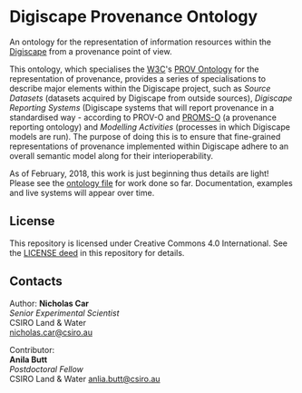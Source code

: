 # Digiscape Provenance Ontology
An ontology for the representation of information resources within the [Digiscape](https://research.csiro.au/digiscape/) from a provenance point of view.

This ontology, which specialises the [W3C](https://www.w3.org/)'s [PROV Ontology](https://www.w3.org/TR/prov-o/) for the representation of provenance, provides a series of specialisations to describe major elements within the Digiscape project, such as *Source Datasets* (datasets acquired by Digiscape from outside sources), *Digiscape Reporting Systems*  (Digiscape systems that will report provenance in a standardised way - according to PROV-O and [PROMS-O](http://promsns.org/def/proms) (a provenance reporting ontology) and *Modelling Activities* (processes in which Digiscape models are run). The purpose of doing this is to ensure that fine-grained representations of provenance implemented within Digiscape adhere to an overall semantic model along for their interioperability.

As of February, 2018, this work is just beginning thus details are light! Please see the [ontology file](dsprov.ttl) for work done so far. Documentation, examples and live systems will appear over time.

## License
This repository is licensed under Creative Commons 4.0 International. See the [LICENSE deed](LICENSE) in this repository for details.

## Contacts
Author:
**Nicholas Car**  
*Senior Experimental Scientist*  
CSIRO Land & Water  
<nicholas.car@csiro.au>  

Contributor:  
**Anila Butt**  
*Postdoctoral Fellow*  
CSIRO Land & Water
<anlia.butt@csiro.au>  
